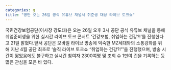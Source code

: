 ```yaml
---
categories: g
title: "공단 오는 26일 공식 유튜브 채널서 취준생 대상 라이브 토크쇼"
---
```

국민건강보험공단(이사장 강도태)은 오는 26일 오후 3시 공단 공식 유튜브 채널을 통해 취업준비생을 위한 실시간 라이브 토크 콘서트 ‘건강보험, 취업하는 건강?!’를 진행한다고 21일 밝혔다.앞서 공단은 모바일 라이브 방송에 익숙한 MZ세대와의 소통강화를 위해 지난 4월 공단 최초로 ‘솔직 라이브 토크쇼 “취업하는 건강?!”’을 진행했으며, 방송 시간이 짧았음에도 불구하고 실시간 참여자 2300여명 및 조회 수 1만여 건을 기록하는 등 많은 관심을 모은 바 있다.